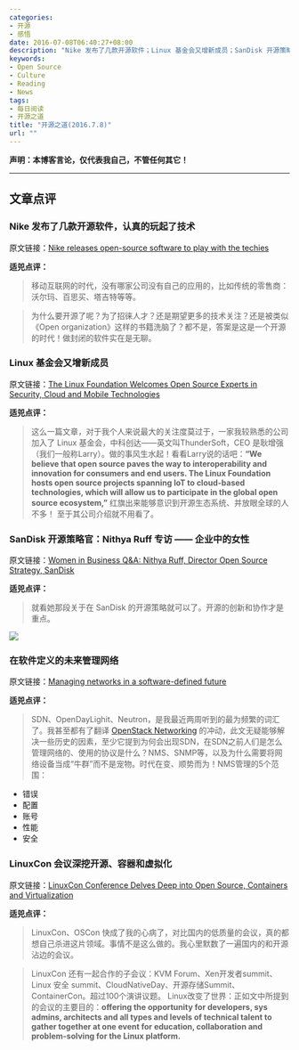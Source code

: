 ```yaml
---
categories:
- 开源
- 感悟
date: 2016-07-08T06:40:27+08:00
description: "Nike 发布了几款开源软件；Linux 基金会又增新成员；SanDisk 开源策略官：Nithya Ruff 专访；在软件定义的未来管理网络；LinuxCon 会议深挖开源、容器和虚拟化"
keywords:
- Open Source
- Culture
- Reading
- News
tags:
- 每日阅读
- 开源之道
title: "开源之道(2016.7.8)"
url: ""
---
```


**声明：本博客言论，仅代表我自己，不管任何其它！**

---

## 文章点评

### Nike 发布了几款开源软件，认真的玩起了技术

原文链接：[Nike releases open-source software to play with the techies](https://techcrunch.com/2016/07/06/nike-releases-open-source-software-to-play-with-the-techies/)

**适兕点评：**

> 移动互联网的时代，没有哪家公司没有自己的应用的，比如传统的零售商：沃尔玛、百思买、塔吉特等等。

> 为什么要开源了呢？为了招徕人才？还是期望更多的技术关注？还是被类似《Open organization》这样的书籍洗脑了？都不是，答案是这是一个开源的时代！做封闭的软件实在是无聊。

### Linux 基金会又增新成员

原文链接：[The Linux Foundation Welcomes Open Source Experts in Security, Cloud and Mobile Technologies](http://www.marketwired.com/press-release/linux-foundation-welcomes-open-source-experts-security-cloud-mobile-technologies-2140607.htm)

**适兕点评：**

> 这么一篇文章，对于我个人来说最大的关注度莫过于，一家我较熟悉的公司加入了 Linux 基金会，中科创达——英文叫ThunderSoft，CEO 是耿增强（我们一般称Larry）。做的事风生水起！看看Larry说的话吧：**“We believe that open source paves the way to interoperability and innovation for consumers and end users. The Linux Foundation hosts open source projects spanning IoT to cloud-based technologies, which will allow us to participate in the global open source ecosystem,”** 红旗出来能够意识到开源生态系统、并放眼全球的人不多！ 至于其公司介绍就不用看了。

### SanDisk 开源策略官：Nithya Ruff 专访 —— 企业中的女性

原文链接：[Women in Business Q&A: Nithya Ruff, Director Open Source Strategy, SanDisk](http://www.huffingtonpost.com/laura-dunn/women-in-business-qa-nith_b_10861324.html)

**适兕点评：**

> 就看她那段关于在 SanDisk 的开源策略就可以了。开源的创新和协作才是重点。

![](https://opensource.com/sites/default/files/styles/image-full-size/public/images/life/OSDC_bees_network.png)

###  在软件定义的未来管理网络

原文链接：[Managing networks in a software-defined future](https://opensource.com/business/16/7/managing-networks-software-defined-future)

**适兕点评：**

> SDN、OpenDayLighit、Neutron，是我最近两周听到的最为频繁的词汇了。我甚至都有了翻译 [OpenStack  Networking](http://docs.openstack.org/mitaka/networking-guide/intro-network-namespaces.html) 的冲动，此文无疑能够解决一些历史的因素，至少它提到为何会出现SDN，在SDN之前人们是怎么管理网络的、使用的协议是什么？NMS、SNMP等，以及为什么需要将网络设备当成“牛群”而不是宠物。时代在变、顺势而为！NMS管理的5个范围：

* 错误
* 配置
* 账号
* 性能
* 安全


### LinuxCon 会议深挖开源、容器和虚拟化

原文链接：[LinuxCon Conference Delves Deep into Open Source, Containers and Virtualization](http://appdevelopermagazine.com/4146/2016/7/7/LinuxCon-Conference-Delves-Deep-into-Open-Source,-Containers-and-Virtualization/)

**适兕点评：**

> LinuxCon、OSCon 快成了我的心病了，对比国内的低质量的会议，真的都想自己杀进这片领域。事情不是这么做的。我心里默数了一遍国内的和开源沾边的会议。

> LinuxCon 还有一起合作的子会议：KVM Forum、Xen开发者summit、Linux 安全 summit、CloudNativeDay、开源存储Summit、ContainerCon。超过100个演讲议题。 Linux改变了世界：正如文中所提到的会议的主要目的：**offering the opportunity for developers, sys admins, architects and all types and levels of technical talent to gather together at one event for education, collaboration and problem-solving for the Linux platform.**
